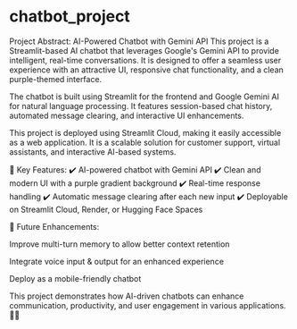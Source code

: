 # chatbot_project
Project Abstract: AI-Powered Chatbot with Gemini API
This project is a Streamlit-based AI chatbot that leverages Google's Gemini API to provide intelligent, real-time conversations. It is designed to offer a seamless user experience with an attractive UI, responsive chat functionality, and a clean purple-themed interface.

The chatbot is built using Streamlit for the frontend and Google Gemini AI for natural language processing. It features session-based chat history, automated message clearing, and interactive UI enhancements.

This project is deployed using Streamlit Cloud, making it easily accessible as a web application. It is a scalable solution for customer support, virtual assistants, and interactive AI-based systems.

🔹 Key Features:
✔️ AI-powered chatbot with Gemini API
✔️ Clean and modern UI with a purple gradient background
✔️ Real-time response handling
✔️ Automatic message clearing after each new input
✔️ Deployable on Streamlit Cloud, Render, or Hugging Face Spaces

🚀 Future Enhancements:

Improve multi-turn memory to allow better context retention

Integrate voice input & output for an enhanced experience

Deploy as a mobile-friendly chatbot

This project demonstrates how AI-driven chatbots can enhance communication, productivity, and user engagement in various applications. 🚀✨
